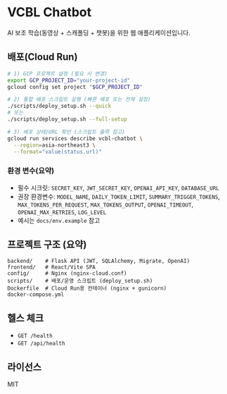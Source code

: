 # VCBL Chatbot

AI 보조 학습(동영상 + 스캐폴딩 + 챗봇)을 위한 웹 애플리케이션입니다.

## 배포(Cloud Run)

```bash
# 1) GCP 프로젝트 설정 (필요 시 변경)
export GCP_PROJECT_ID="your-project-id"
gcloud config set project "$GCP_PROJECT_ID"

# 2) 통합 배포 스크립트 실행 (빠른 배포 또는 전체 설정)
./scripts/deploy_setup.sh --quick
# 또는
./scripts/deploy_setup.sh --full-setup

# 3) 배포 상태/URL 확인 (스크립트 출력 참고)
gcloud run services describe vcbl-chatbot \
  --region=asia-northeast3 \
  --format="value(status.url)"
```

### 환경 변수(요약)
- 필수 시크릿: `SECRET_KEY`, `JWT_SECRET_KEY`, `OPENAI_API_KEY`, `DATABASE_URL`
- 권장 환경변수: `MODEL_NAME`, `DAILY_TOKEN_LIMIT`, `SUMMARY_TRIGGER_TOKENS`, `MAX_TOKENS_PER_REQUEST`, `MAX_TOKENS_OUTPUT`, `OPENAI_TIMEOUT`, `OPENAI_MAX_RETRIES`, `LOG_LEVEL`
- 예시는 `docs/env.example` 참고

## 프로젝트 구조 (요약)

```
backend/    # Flask API (JWT, SQLAlchemy, Migrate, OpenAI)
frontend/   # React/Vite SPA
config/     # Nginx (nginx-cloud.conf)
scripts/    # 배포/운영 스크립트 (deploy_setup.sh)
Dockerfile  # Cloud Run용 컨테이너 (nginx + gunicorn)
docker-compose.yml
```

## 헬스 체크

- `GET /health`
- `GET /api/health`

## 라이선스

MIT
